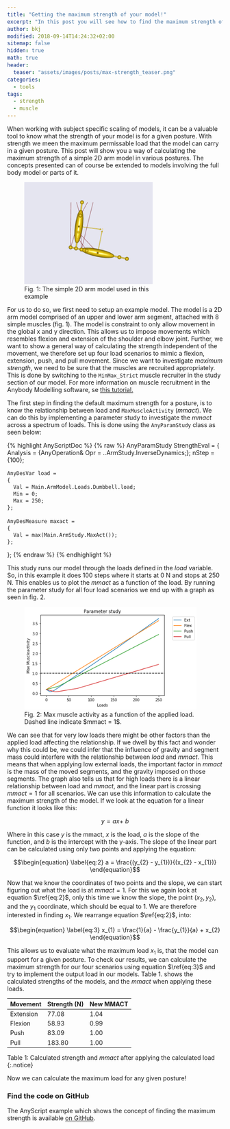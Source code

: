 ```yaml
---
title: "Getting the maximum strength of your model!"
excerpt: "In this post you will see how to find the maximum strength of your model."
author: bkj
modified: 2018-09-14T14:24:32+02:00
sitemap: false
hidden: true
math: true
header:
  teaser: "assets/images/posts/max-strength_teaser.png"
categories:
  - tools
tags: 
  - strength
  - muscle
---
```


When working with subject specific scaling of models, it can be a
valuable tool to know what the strength of your model is for a given
posture. With strength we meen the maximum permissable load that the model can carry in a given posture.
This post will show you a way of calculating the maximum
strength of a simple 2D arm model in various postures. The concepts
presented can of course be extended to models involving the full body
model or parts of it.

<figure class="align-right" style="width: 300px">
  <img src="/assets/images/posts/max-strength_simple-arm.png" alt="Model of a simple arm">
  <figcaption>Fig. 1: The simple 2D arm model used in this example</figcaption>
</figure>

For us to do so, we first need to setup an example model. The
model is a 2D arm model comprised of an upper and lower arm segment,
attached with 8 simple muscles (fig. 1). The model is constraint to only
allow movement in the global x and y direction. This allows us to impose
movements which resembles flexion and extension of the shoulder and
elbow joint. Further, we want to show a general way of calculating the
strength independent of the movement, we therefore set up four load
scenarios to mimic a flexion, extension, push, and pull movement.
Since we want to investigate _maximum strength_, we need to be sure 
that the muscles are recruited appropriately. This is
done by switching to the `MinMax_Strict` muscle recruiter in the study section of our model. 
For more information on muscle recruitment in the Anybody Modelling software, se [this tutorial.](https://anyscript.org/tutorials/MuscleRecruitment/index.html)


The first step in finding the default maximum strength for a posture, is to know the
relationship between load and `MaxMuscleActivity` ($mmact$). We can do this by
implementing a parameter study to investigate the $mmact$ across a spectrum of
loads. This is done using the `AnyParamStudy` class as seen below: 


{% highlight AnyScriptDoc  %}
{% raw %}
  AnyParamStudy StrengthEval = 
  {
    Analysis = {AnyOperation& Opr = ..ArmStudy.InverseDynamics;}; 
    nStep = {100};

    AnyDesVar load = 
    {
      Val = Main.ArmModel.Loads.Dumbbell.load;
      Min = 0;
      Max = 250;
    };

    AnyDesMeasure maxact = 
    {
      Val = max(Main.ArmStudy.MaxAct());
    };
  };
{% endraw %}
{% endhighlight %}


This study runs our model through the loads defined in the $load$ variable. So, in this
example it does 100 steps where it starts at 0 N and stops at 250 N. This
enables us to plot the $mmact$ as a function of the load. By running the parameter
study for all four load scenarios we end up with a graph as seen in fig. 2.

<figure style="width: 80%">
  <img src="/assets/images/posts/Concentric_paramStudy.png" alt="Max activity as function of load">
  <figcaption>Fig. 2: Max muscle activity as a function of the applied load. Dashed line indicate $mmact = 1$.</figcaption>
</figure>

We can see that for very low loads there might be other factors than the applied load
affecting the relationship. If we dwell by this fact and wonder why this
could be, we could infer that the influence of gravity and segment mass
could interfere with the relationship between $load$ and $mmact$. This means
that when applying low external loads, the important factor in $mmact$ is
the mass of the moved segments, and the gravity imposed on those
segments. The graph also tells us that for high loads there is a linear
relationship between load and $mmact$, and the linear part is crossing
$mmact = 1$ for all scenarios. We can use this information to
calculate the maximum strength of the model. If we look at the equation
for a linear function it looks like this:

$$\begin{equation} \label{eq:1}  y = ax + \ b \end{equation}$$

Where in this case $y$ is the mmact, $x$ is the load, $a$ is the slope of the
function, and $b$ is the intercept with the y-axis. The slope of the
linear part can be calculated using only two points and applying the
equation:


$$\begin{equation} \label{eq:2} a = \frac{(y_{2} - y_{1})}{(x_{2} - x_{1})} \end{equation}$$

Now that we know the coordinates of two points and the slope, we can
start figuring out what the load is at $mmact = 1$. For this
we again look at equation $\ref{eq:2}$, only this time we know the slope, the point
$( x_{2},y_{2})$, and the $y_{1}$ coordinate,
which should be equal to 1. We are therefore interested in finding
$x_{1}$. We rearrange equation $\ref{eq:2}$, into:


$$\begin{equation} \label{eq:3} x_{1} = \frac{1}{a} - \frac{y_{1}}{a} + x_{2} \end{equation}$$

This allows us to evaluate what the maximum load $x_{1}$ is, that
the model can support for a given posture. To check our results, we can
calculate the maximum strength for our four scenarios using equation $\ref{eq:3}$ and try to implement
the output load in our models. Table 1. shows the calculated strengths of the models, and the $mmact$
when applying these loads.

| Movement  | Strength (N)         | New MMACT |
|-----------|----------------------|-----------|
| Extension | 77.08                | 1.04      |
| Flexion   | 58.93                | 0.99      |
| Push      | 83.09                | 1.00      |
| Pull      | 183.80               | 1.00      |
Table 1: Calculated strength and $mmact$ after applying the calculated load {:.notice}

Now we can calculate the maximum load for any given posture!

### Find the code on GitHub

The AnyScript example which shows the concept of finding the maximum
strength is available [on
GitHub](https://github.com/AnyBody/max-muscle-strength). 
